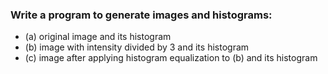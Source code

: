 ### Write a program to generate images and histograms:
+ (a) original image and its histogram
+ (b) image with intensity divided by 3 and its histogram
+ (c) image after applying histogram equalization to (b) and its histogram
